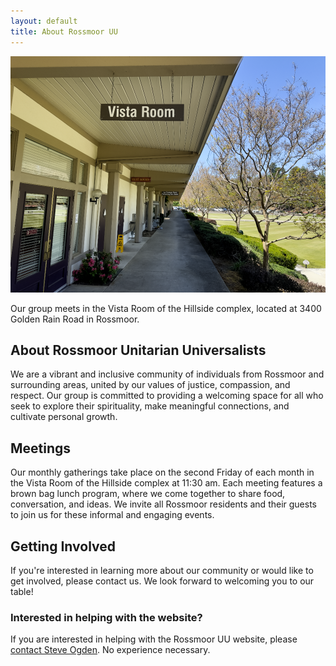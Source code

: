 ```yaml
---
layout: default
title: About Rossmoor UU
---
```

<p></p>
<section>
    <div class="container">
        <div class="row">
            <div class="col-4">
                <img src="assets/images/vista_room.png" class="img-fluid">
                <p>Our group meets in the Vista Room of the Hillside complex, located at 3400 Golden Rain Road in Rossmoor.</p>
            </div>
            <div class="col-8">
                <h2>About Rossmoor Unitarian Universalists</h2>
                <p>We are a vibrant and inclusive community of individuals from Rossmoor and surrounding areas, united by our values of justice, compassion, and respect. Our group is committed to providing a welcoming space for all who seek to explore their spirituality, make meaningful connections, and cultivate personal growth.</p>
                <h2>Meetings</h2>
                <p>Our monthly gatherings take place on the second Friday of each month in the Vista Room of the Hillside complex at 11:30 am. Each meeting features a brown bag lunch program, where we come together to share food, conversation, and ideas. We invite all Rossmoor residents and their guests to join us for these informal and engaging events.</p>
                <h2>Getting Involved</h2>
                <p>If you're interested in learning more about our community or would like to get involved, please contact us. We look forward to welcoming you to our table!</p>
                <script>
                    // Replace 'localhost' or your server IP address accordingly
                    const iframeSrc = "http://forms.rossmooruu.org:5000/";
                    document.write('<iframe src="' + iframeSrc + '" style="width:100%;height:550px;border:none"></iframe>');
                </script>
                <h3>Interested in helping with the website?</h3>
                <p>If you are interested in helping with the Rossmoor UU website, please 
                <a href="mailto:steve@rossmooruu.org?subject=Website Volunteer">contact Steve Ogden</a>. No experience necessary.</p>
            </div>
        </div>
    </div>
</section>
